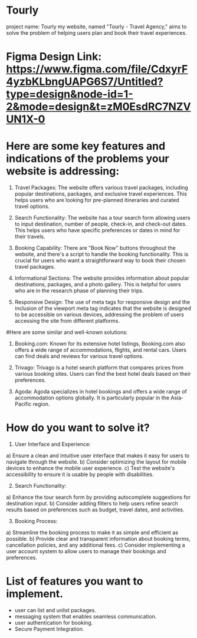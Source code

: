 # Tourly
project name: Tourly
my website, named "Tourly - Travel Agency," aims to solve the problem of helping users plan and book their travel experiences.

# Figma Design Link: https://www.figma.com/file/CdxyrF4yzbKLbngUAPG6S7/Untitled?type=design&node-id=1-2&mode=design&t=zM0EsdRC7NZVUN1X-0

# Here are some key features and indications of the problems your website is addressing:
1. Travel Packages: The website offers various travel packages, including popular destinations, packages, and exclusive travel experiences. This helps users who are looking for pre-planned itineraries and curated travel options.

2. Search Functionality: The website has a tour search form allowing users to input destination, number of people, check-in, and check-out dates. This helps users who have specific preferences or dates in mind for their travels.

3. Booking Capability: There are "Book Now" buttons throughout the website, and there's a script to handle the booking functionality. This is crucial for users who want a straightforward way to book their chosen travel packages.

4. Informational Sections: The website provides information about popular destinations, packages, and a photo gallery. This is helpful for users who are in the research phase of planning their trips.

5. Responsive Design: The use of meta tags for responsive design and the inclusion of the viewport meta tag indicates that the website is designed to be accessible on various devices, addressing the problem of users accessing the site from different platforms.

#Here are some similar and well-known solutions:
1. Booking.com: Known for its extensive hotel listings, Booking.com also offers a wide range of accommodations, flights, and rental cars. Users can find deals and reviews for various travel options.

2. Trivago: Trivago is a hotel search platform that compares prices from various booking sites. Users can find the best hotel deals based on their preferences.

3. Agoda: Agoda specializes in hotel bookings and offers a wide range of accommodation options globally. It is particularly popular in the Asia-Pacific region.

# How do you want to solve it?
1. User Interface and Experience:

a) Ensure a clean and intuitive user interface that makes it easy for users to navigate through the website.
b) Consider optimizing the layout for mobile devices to enhance the mobile user experience.
c) Test the website's accessibility to ensure it is usable by people with disabilities.

2. Search Functionality:

a) Enhance the tour search form by providing autocomplete suggestions for destination input.
b) Consider adding filters to help users refine search results based on preferences such as budget, travel dates, and activities.
 
3. Booking Process:

a) Streamline the booking process to make it as simple and efficient as possible.
b) Provide clear and transparent information about booking terms, cancellation policies, and any additional fees.
c) Consider implementing a user account system to allow users to manage their bookings and preferences.

# List of features you want to implement.
- user can list and unlist packages.
-  messaging system that enables seamless communication.
- user authentication for booking.
- Secure Payment Integration.
